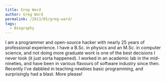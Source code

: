 ```yaml
---
title: Greg Ward
author: Greg Ward
permalink: /2013/05/greg-ward/
tags:
  - Biography
---
```

I am a programmer and open-source hacker with nearly 25 years of professional experience. I have a B.Sc. in physics and an M.Sc. in computer science, and not doing more graduate work is one of the best decisions I never took (it just sorta happened). I worked in an academic lab in the mid-nineties, and have been in various flavours of software industry since then. Recently I&#8217;ve dabbled in teaching newbies basic programming, and surprisingly had a blast. More please!
